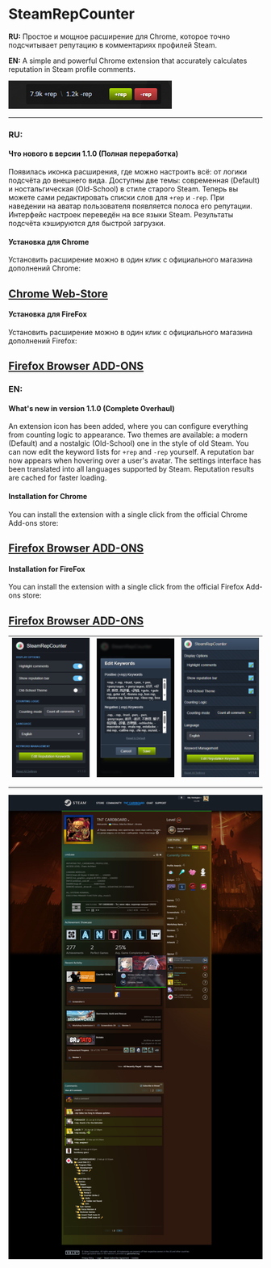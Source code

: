 # SteamRepCounter

**RU:** Простое и мощное расширение для Chrome, которое точно подсчитывает репутацию в комментариях профилей Steam.

**EN:** A simple and powerful Chrome extension that accurately calculates reputation in Steam profile comments.

![Screenshot03](screenshot03.png)

---
### RU:

#### Что нового в версии 1.1.0 (Полная переработка)
Появилась иконка расширения, где можно настроить всё: от логики подсчёта до внешнего вида.
Доступны две темы: современная (Default) и ностальгическая (Old-School) в стиле старого Steam.
Теперь вы можете сами редактировать списки слов для `+rep` и `-rep`.
При наведении на аватар пользователя появляется полоса его репутации.
Интерфейс настроек переведён на все языки Steam.
Результаты подсчёта кэшируются для быстрой загрузки.

#### Установка для Chrome
Установить расширение можно в один клик с официального магазина дополнений Chrome:

**[Chrome Web-Store](https://chromewebstore.google.com/detail/steam-rep-counter/dfmdgdoiibdedklijkipfgegpglgdpje?hl=ru&authuser=0 "Перейти на страницу дополнения")**
---
#### Установка для FireFox
Установить расширение можно в один клик с официального магазина дополнений Firefox:

**[Firefox Browser ADD-ONS](https://addons.mozilla.org/ru/firefox/addon/steam-rep-counter/ "Перейти на страницу дополнения")**
---

### EN:

#### What's new in version 1.1.0 (Complete Overhaul)
An extension icon has been added, where you can configure everything from counting logic to appearance.
Two themes are available: a modern (Default) and a nostalgic (Old-School) one in the style of old Steam.
You can now edit the keyword lists for `+rep` and `-rep` yourself.
A reputation bar now appears when hovering over a user's avatar.
The settings interface has been translated into all languages supported by Steam.
Reputation results are cached for faster loading.

#### Installation for Chrome
You can install the extension with a single click from the official Chrome Add-ons store:

**[Firefox Browser ADD-ONS](https://chromewebstore.google.com/detail/steam-rep-counter/dfmdgdoiibdedklijkipfgegpglgdpje?hl=ru&authuser=0 "Go to the add-on page")**
---

#### Installation for FireFox
You can install the extension with a single click from the official Firefox Add-ons store:

**[Firefox Browser ADD-ONS](https://addons.mozilla.org/ru/firefox/addon/steam-rep-counter/ "Go to the add-on page")**
---


| ![Screenshot01](Screenshot01.png) | ![Screenshot04](Screenshot04.png) | ![Screenshot05](Screenshot05.png) |
|:---:|:---:|:---:|
---
![Screenshot02](Screenshot02.png)
